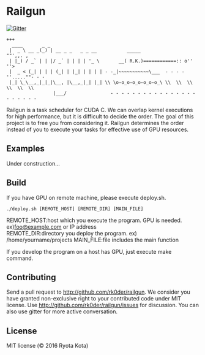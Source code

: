 # Railgun

[![Gitter](https://badges.gitter.im/rk0der/railgun.svg)](https://gitter.im/rk0der/railgun?utm_source=badge&utm_medium=badge&utm_campaign=pr-badge)

```
+++
  ____       _ _                   
 |  _ \ __ _(_) | __ _ _   _ _ __           _____                   ""',,. ,
 | |_) / _` | | |/ _` | | | | '_ \       __( R.K.)============:: o''        ''>
 |  _ < (_| | | | (_| | |_| | | | | - -_|~~~~~~~~~~~\___  - - - -''.....""- - -
 |_| \_\__,_|_|_|\__, |\__,_|_| |_| \\ \o-o_o-o_o-o_o-o_\ \\  \\  \\  \\  \\  \\
                 |___/                - - - - - - - - - - - - - - - - - - - - - -
```

Railgun is a task scheduler for CUDA C. We can overlap kernel executions for high performance,
but it is difficult to decide the order. The goal of this project is to free you from considering it.
Railgun determines the order instead of you to execute your tasks for effective use of GPU resources.

## Examples
Under construction...

## Build
If you have GPU on remote machine, please execute deploy.sh.
```
./deploy.sh [REMOTE_HOST] [REMOTE_DIR] [MAIN_FILE]
```
REMOTE_HOST:host which you execute the program. GPU is needed. ex)foo@example.com or IP address  
REMOTE_DIR:directory you deploy the program. ex) /home/yourname/projects
MAIN_FILE:file includes the main function

If you develop the program on a host has GPU, just execute make command.

## Contributing
Send a pull request to <http://github.com/rk0der/railgun>.  We consider
you have granted non-exclusive right to your contributed code under
MIT license.  Use <http://github.com/rk0der/railgun/issues> for
discussion. You can also use gitter for more active conversation.

## License

MIT license (© 2016 Ryota Kota)
